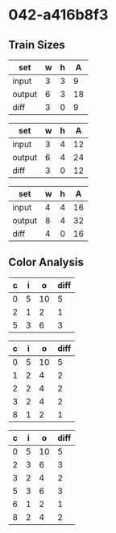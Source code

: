 # 042-a416b8f3
## Train Sizes

|set|w|h|A|
|---|---|---|---|
|input|3|3|9|
|output|6|3|18|
|diff|3|0|9|


|set|w|h|A|
|---|---|---|---|
|input|3|4|12|
|output|6|4|24|
|diff|3|0|12|


|set|w|h|A|
|---|---|---|---|
|input|4|4|16|
|output|8|4|32|
|diff|4|0|16|


## Color Analysis

|c|i|o|diff|
|---|---|---|---|
|0|5|10|5|
|2|1|2|1|
|5|3|6|3|


|c|i|o|diff|
|---|---|---|---|
|0|5|10|5|
|1|2|4|2|
|2|2|4|2|
|3|2|4|2|
|8|1|2|1|


|c|i|o|diff|
|---|---|---|---|
|0|5|10|5|
|2|3|6|3|
|3|2|4|2|
|5|3|6|3|
|6|1|2|1|
|8|2|4|2|

